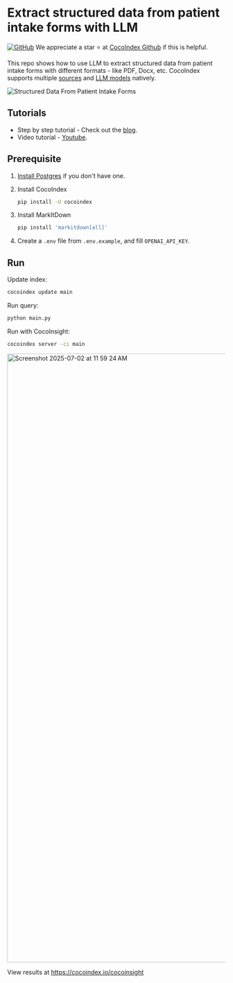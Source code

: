 # Extract structured data from patient intake forms with LLM

[![GitHub](https://img.shields.io/github/stars/cocoindex-io/cocoindex?color=5B5BD6)](https://github.com/cocoindex-io/cocoindex)
We appreciate a star ⭐ at [CocoIndex Github](https://github.com/cocoindex-io/cocoindex) if this is helpful.

This repo shows how to use LLM to extract structured data from patient intake forms with different formats - like PDF, Docx, etc.
CocoIndex supports multiple [sources](https://cocoindex.io/docs/sources) and [LLM models](https://cocoindex.io/docs/ai/llm) natively.

![Structured Data From Patient Intake Forms](https://github.com/user-attachments/assets/1f6afb69-d26d-4a08-8774-13982d6aec1e)

## Tutorials

- Step by step tutorial - Check out the [blog](https://cocoindex.io/blogs/patient-intake-form-extraction-with-llm).
- Video tutorial - [Youtube](https://youtu.be/_mjlwVtnBn0?si=cpH-4kkOAYm2HhK6).

## Prerequisite

1. [Install Postgres](https://cocoindex.io/docs/getting_started/installation#-install-postgres) if you don't have one.

2. Install CocoIndex

   ```bash
   pip install -U cocoindex
   ```

3. Install MarkItDown

   ```bash
   pip install 'markitdown[all]'
   ```

4. Create a `.env` file from `.env.example`, and fill `OPENAI_API_KEY`.

## Run

Update index:

```bash
cocoindex update main
```

Run query:

```bash
python main.py
```

Run with CocoInsight:

```bash
cocoindex server -ci main
```

<img width="1405" alt="Screenshot 2025-07-02 at 11 59 24 AM" src="https://github.com/user-attachments/assets/6f5154cd-8a53-4baa-b914-cd60ffecf3d4" />

View results at <https://cocoindex.io/cocoinsight>
